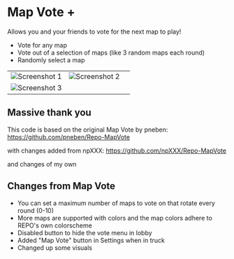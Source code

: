 # Map Vote +

Allows you and your friends to vote for the next map to play!

- Vote for any map
- Vote out of a selection of maps (like 3 random maps each round)
- Randomly select a map

|  |  |  |
|--|--|--|
| ![Screenshot 1](https://i.imgur.com/kbseRdm.png) | ![Screenshot 2](https://i.imgur.com/S7K37sN.png) |
| ![Screenshot 3](https://i.imgur.com/dvU0ZRM.png) |                                                  |

## Massive thank you

This code is based on the original Map Vote by pneben: https://github.com/pneben/Repo-MapVote

with changes added from npXXX: https://github.com/npXXX/Repo-MapVote

and changes of my own

## Changes from Map Vote

- You can set a maximum number of maps to vote on that rotate every round (0-10)
- More maps are supported with colors and the map colors adhere to REPO's own colorscheme
- Disabled button to hide the vote menu in lobby
- Added "Map Vote" button in Settings when in truck
- Changed up some visuals